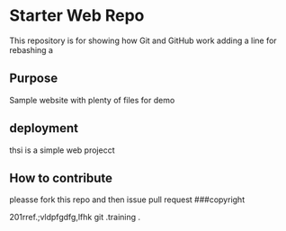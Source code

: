 # Starter Web Repo

This repository is for showing how Git and GitHub work adding a line for rebashing a


## Purpose

Sample website with plenty of files for demo

## deployment
thsi is a simple web projecct

## How to contribute
pleasse fork this repo and then issue pull request
###copyright

201rref.;vldpfgdfg,lfhk git .training .